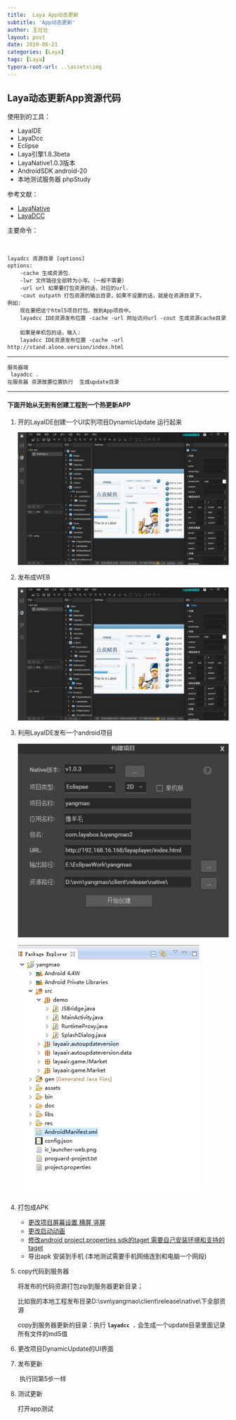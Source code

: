 ```yaml
---
title:  Laya App动态更新
subtitle: 'App动态更新'
author: 王壮壮
layout: post
date: 2019-06-21
categories: [Laya]
tags: [Laya]
typora-root-url: ..\assets\img
---
```

##         Laya动态更新App资源代码

 使用到的工具：

-  LayaIDE
- LayaDcc
- Eclipse
- Laya引擎1.8.3beta
- LayaNative1.0.3版本
- AndroidSDK  android-20
- 本地测试服务器 phpStudy



参考文献：

- [LayaNative](<https://ldc.layabox.com/doc/?nav=zh-as-7-1-0>)
- [LayaDCC](<https://ldc.layabox.com/doc/?nav=zh-as-7-2-1>)



主要命令：

​	

```node
layadcc 资源目录 [options]
options:
    -cache 生成资源包.
    -lwr 文件路径全部转为小写。（一般不需要）
    -url url 如果要打包资源的话，对应的url.
    -cout outpath 打包资源的输出目录，如果不设置的话，就是在资源目录下。
例如:
    现在要把这个html5项目打包，放到App项目中。
    layadcc IDE资源发布位置 -cache -url 网址访问url -cout 生成资源cache目录
    
    如果是单机包的话，输入:
    layadcc IDE资源发布位置 -cache -url http://stand.alone.version/index.html
```

------

```node
服务器端
 layadcc .
在服务器 资源放置位置执行  生成update目录
```



------



#### 下面开始从无到有创建工程到一个热更新APP 

1. 开的LayaIDE创建一个UI实列项目DynamicUpdate 运行起来	

   ![create](assets/img/create.gif)

2. 发布成WEB

   ![fabu](assets/img/fabu.gif)

3. 利用LayaIDE发布一个android项目

    ![fabu](assets/img/fabu.png)

   ![AndroidProject](assets/img/AndroidProject.png)

4. 打包成APK

   -  [更改项目屏幕设置  横屏 竖屏](<https://ldc.layabox.com/doc/?nav=zh-as-7-1-2>)
   -  [更改启动动画 ](<https://ldc.layabox.com/doc/?nav=zh-as-7-1-5>)
   -  [修改android project.properties  sdk的taget   需要自己安装环境和支持的taget](<https://ldc.layabox.com/doc/?nav=zh-as-7-4-0>)
   - 导出apk 安装到手机 (本地测试需要手机网络连到和电脑一个网段)

5. copy代码到服务器

     将发布的代码资源打包zip到服务器更新目录；

     比如我的本地工程发布目录D:\svn\yangmao\client\release\native\下全部资源

    copy到服务器更新的目录：执行 **`layadcc .`** 会生成一个update目录里面记录所有文件的md5值 

6. 更改项目DynamicUpdate的UI界面

7. 发布更新

   ​	执行同第5步一样

8. 测试更新

      打开app测试